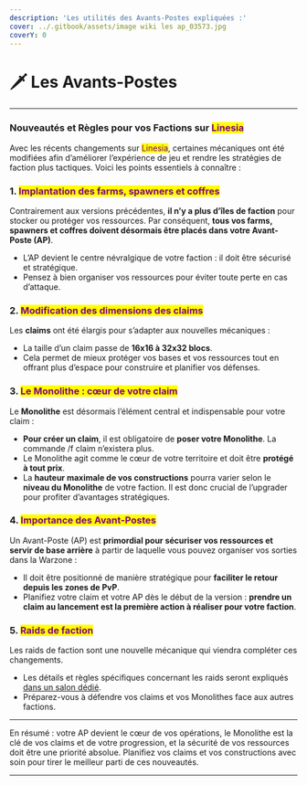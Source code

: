 ```yaml
---
description: 'Les utilités des Avants-Postes expliquées :'
cover: ../.gitbook/assets/image wiki les ap_03573.jpg
coverY: 0
---
```


# 🗡️ Les Avants-Postes

***

### Nouveautés et Règles pour vos Factions sur <mark style="color:purple;">Linesia</mark>

Avec les récents changements sur <mark style="color:purple;">Linesia</mark>, certaines mécaniques ont été modifiées afin d’améliorer l’expérience de jeu et rendre les stratégies de faction plus tactiques. Voici les points essentiels à connaître :

### 1. <mark style="color:purple;">Implantation des farms, spawners et coffres</mark>

Contrairement aux versions précédentes, **il n’y a plus d’îles de faction** pour stocker ou protéger vos ressources. Par conséquent, **tous vos farms, spawners et coffres doivent désormais être placés dans votre Avant-Poste (AP)**.

* L’AP devient le centre névralgique de votre faction : il doit être sécurisé et stratégique.
* Pensez à bien organiser vos ressources pour éviter toute perte en cas d’attaque.

### 2. <mark style="color:purple;">Modification des dimensions des claims</mark>

Les **claims** ont été élargis pour s’adapter aux nouvelles mécaniques :

* La taille d’un claim passe de **16x16 à 32x32 blocs**.
* Cela permet de mieux protéger vos bases et vos ressources tout en offrant plus d’espace pour construire et planifier vos défenses.

### 3. <mark style="color:purple;">Le Monolithe : cœur de votre claim</mark>

Le **Monolithe** est désormais l’élément central et indispensable pour votre claim :

* **Pour créer un claim**, il est obligatoire de **poser votre Monolithe**. La commande /f claim n’existera plus.
* Le Monolithe agit comme le cœur de votre territoire et doit être **protégé à tout prix**.
* La **hauteur maximale de vos constructions** pourra varier selon le **niveau du Monolithe** de votre faction. Il est donc crucial de l’upgrader pour profiter d’avantages stratégiques.

### 4. <mark style="color:purple;">Importance des Avant-Postes</mark>

Un Avant-Poste (AP) est **primordial pour sécuriser vos ressources et servir de base arrière** à partir de laquelle vous pouvez organiser vos sorties dans la Warzone :

* Il doit être positionné de manière stratégique pour **faciliter le retour depuis les zones de PvP**.
* Planifiez votre claim et votre AP dès le début de la version : **prendre un claim au lancement est la première action à réaliser pour votre faction**.

### 5. <mark style="color:purple;">Raids de faction</mark>

Les raids de faction sont une nouvelle mécanique qui viendra compléter ces changements.

* Les détails et règles spécifiques concernant les raids seront expliqués [dans un salon dédié](les-rangs.md).
* Préparez-vous à défendre vos claims et vos Monolithes face aux autres factions.

***

En résumé : votre AP devient le cœur de vos opérations, le Monolithe est la clé de vos claims et de votre progression, et la sécurité de vos ressources doit être une priorité absolue. Planifiez vos claims et vos constructions avec soin pour tirer le meilleur parti de ces nouveautés.

***
